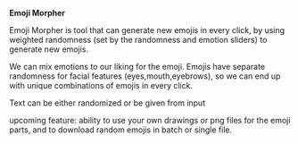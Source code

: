 **Emoji Morpher**

Emoji Morpher is tool that can generate new emojis in every click, by using weighted randomness (set by the randomness and emotion sliders) to generate new emojis.

We can mix emotions to our liking for the emoji.
Emojis have separate randomness for facial features (eyes,mouth,eyebrows), so we can end up with unique combinations of emojis in every click. 

Text can be either randomized or be given from input

upcoming feature: ability to use your own drawings or png files for the emoji parts, and to download random emojis in batch or single file. 
